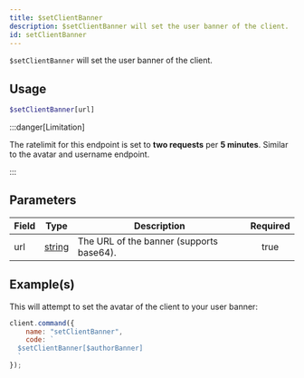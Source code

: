 ```yaml
---
title: $setClientBanner
description: $setClientBanner will set the user banner of the client.
id: setClientBanner
---
```


`$setClientBanner` will set the user banner of the client.

## Usage

```php
$setClientBanner[url]
```

:::danger[Limitation]

The ratelimit for this endpoint is set to **two requests** per **5 minutes**. Similar to the avatar and username endpoint.

:::

## Parameters

| Field | Type                                                                                              | Description                              | Required |
| ----- | ------------------------------------------------------------------------------------------------- | ---------------------------------------- | :------: |
| url   | [string](https://developer.mozilla.org/en-US/docs/Web/JavaScript/Reference/Global_Objects/String) | The URL of the banner (supports base64). |   true   |

## Example(s)

This will attempt to set the avatar of the client to your user banner:

```javascript
client.command({
    name: "setClientBanner",
    code: `
  $setClientBanner[$authorBanner]
  `
});
```
